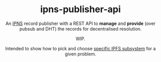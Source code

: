 <div align="center">

# ipns-publisher-api

An [IPNS](https://docs.ipfs.tech/concepts/ipns/#mutability-in-ipfs) record publisher with a REST API to **manage** and **provide** (over pubsub and DHT) the records for decentralised resolution.

WIP.

Intended to show how to pick and choose [specific IPFS subsystem](https://docs.ipfs.tech/concepts/how-ipfs-works/#subsystems-overview) for a given problem.

<!-- [Getting started](#getting-started) •
[Installation](#installation) •
[Configuration](#configuration) •
[Integrations](#third-party-integrations) -->

</div>
